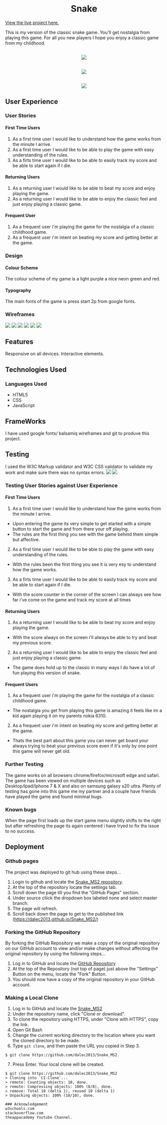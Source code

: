 <h1 align="center">Snake</h1>

[View the live project here.](https://dalec2013.github.io/Snake_MS2/)

This is my version of the classic snake game. You'll get nostalgia from playing this game. For all you new players I hope you enjoy a classic game from my childhood.

<h2 align="center"><img src = assets/img/screenshot(21).png></h2>
<h2 align="center"><img src = assets/img/screenshot(23).png></h2>
<h2 align="center"><img src = assets/img/screenshot(25).png></h2>

## User Experience
   
   ### User Stories

#### First Time Users
1. As a first time user I would like to understand how the game works from the minute I arrive.
2. As a first time user I would like to be able to play the game with easy understanding of the rules.
3. As a firts time user I would like to be able to easily track my score and be able to start again if I die.

#### Returning Users
1. As a returning user I would like to be able to beat my score and enjoy playing the game.
2. As a returning user I would like to be able to enjoy the classic feel and just enjoy playing a classic game.

#### Frequent User
1. As a frequent user i'm playing the game for the nostalgia of a classic childhood game.
2. As a frequent user i'm intent on beating my score and getting better at the game.

### Design 
#### Colour Scheme
The colour scheme of my game is a light purple a nice neon green and red.
#### Typography
The main fonts of the game is press start 2p from google fonts.

### Wireframes
<img src = assets/img/Desktop Welcome.png> 
<img src = assets/img/Desktop Game Play.png> 
<img src = assets/img/Mobile Welcome.png> 
<img src = assets/img/Mobile Game Play.png> 
<img src = assets/img/Tablet Welcome.png> 
<img src = assets/img/Tablet Game Play.png> 

## Features
Responsive on all devices.
Interactive elements.

## Technologies Used
### Languages Used
* HTML5
* CSS
* JavaScript

## FrameWorks

I have used google fonts/ balsamiq wireframes and git to produve this project.

## Testing
I used the W3C Markup validator and W3C CSS validator to validate my work and make sure there was no syntax errors.
<img src = assets/img/w3cval.png>
<img src = assets/img/w3ccss.png>

### Testing User Stories against User Experience
#### First Time Users
1. As a first time user I would like to understand how the game works from the minute I arrive.
  * Upon entering the game its very simple to get started with a simple button to start the game and from there your off playing.
  * The rules are the first thing you see with the game behind them simple but affective.
2. As a first time user I would like to be able to play the game with easy understanding of the rules.
  * With the rules been the first thing you see it is very esy to understand how the game works.
3. As a firts time user I would like to be able to easily track my score and be able to start again if I die.
  * With the score counter in the corner of the screen I can always see how far i've come on the game and track my score at all times
#### Returning Users
1. As a returning user I would like to be able to beat my score and enjoy playing the game.
  * With the score always on the screen i'll always be able to try and beat my previous score.
2. As a returning user I would like to be able to enjoy the classic feel and just enjoy playing a classic game.
  * The game does hold up to the classic in many ways I do have a lot of fun playing this version of snake.
#### Frequent Users
1. As a frequent user i'm playing the game for the nostalgia of a classic childhood game.
  * The nostalgia you get from playing this game is amazing it feels like im a kid again playing it on my parents nokia 6310.
2. As a frequent user i'm intent on beating my score and getting better at the game.
  * Thats the best part about this game you can never get board your always trying to beat your previous score even if it's only by one point this game will never get old.

### Further Testing
The game works on all browsers chrome/firefox/microsoft edge and safari.
The game has been viewed on multiple devices such as Desktop/Ipad/Iphone 7 & X and also on samsung galaxy s20 ultra.
Plenty of testing has gone into this game me my partner and a couple have friends have played the game and found minimal bugs.

### Known bugs
When the page first loads up the start game menu slightly shifts to the right but after refreshing the page its again centered i have tryed to fix ths issue to no success.

## Deployment 

### Github pages

The project was deployed to git hub using these steps...

1. Login to github and locate the [Snake_MS2 repository](https://github.com/Dalec2013?tab=repositories).
2. At the top of the repository locate the settings tab.
3. Scroll down the page till you find the "GitHub Pages" section.
4. Under source cliick the dropdown box labeled none and select master branch.
5. The page will refresh.
6. Scroll back down the page to get to the published link (https://dalec2013.github.io/Snake_MS2/)

### Forking the GitHub Repository

By forking the GitHub Repository we make a copy of the original repository on our GitHub account to view and/or make changes without affecting the original repository by using the following steps...

1. Log in to GitHub and locate the [GitHub Repository](https://github.com/)
2. At the top of the Repository (not top of page) just above the "Settings" Button on the menu, locate the "Fork" Button.
3. You should now have a copy of the original repository in your GitHub account.

### Making a Local Clone

1. Log in to GitHub and locate the [Snake_MS2](https://github.com/Dalec2013?tab=repositories)
2. Under the repository name, click "Clone or download".
3. To clone the repository using HTTPS, under "Clone with HTTPS", copy the link.
4. Open Git Bash
5. Change the current working directory to the location where you want the cloned directory to be made.
6. Type `git clone`, and then paste the URL you copied in Step 3.

```
$ git clone https://github.com/dalec2013/Snake_MS2.
```

7. Press Enter. Your local clone will be created.

```
$ git clone https://github.com/dalec2013/Snake_MS2
> Cloning into `CI-Clone`...
> remote: Counting objects: 10, done.
> remote: Compressing objects: 100% (8/8), done.
> remove: Total 10 (delta 1), reused 10 (delta 1)
> Unpacking objects: 100% (10/10), done.

### Acknowledgement
w3schools.com
stackoverflow.com
theappacademy Youtube Channel.